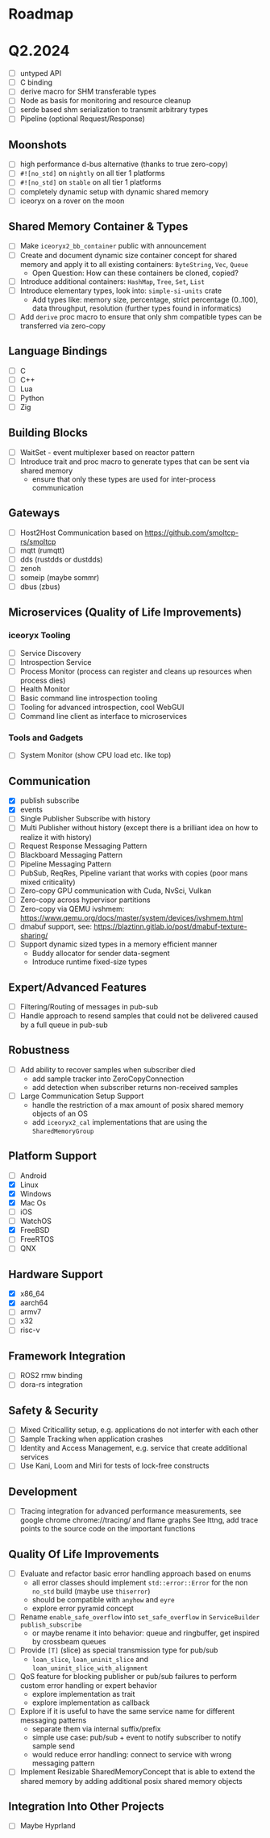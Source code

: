 # Roadmap

# Q2.2024

* [ ] untyped API
* [ ] C binding
* [ ] derive macro for SHM transferable types
* [ ] Node as basis for monitoring and resource cleanup
* [ ] serde based shm serialization to transmit arbitrary types
* [ ] Pipeline (optional Request/Response)

## Moonshots

* [ ] high performance d-bus alternative (thanks to true zero-copy)
* [ ] `#![no_std]` on `nightly` on all tier 1 platforms
* [ ] `#![no_std]` on `stable` on all tier 1 platforms
* [ ] completely dynamic setup with dynamic shared memory
* [ ] iceoryx on a rover on the moon

## Shared Memory Container & Types

* [ ] Make `iceoryx2_bb_container` public with announcement
* [ ] Create and document dynamic size container concept for shared memory and apply it
        to all existing containers: `ByteString`, `Vec`, `Queue`
    * Open Question: How can these containers be cloned, copied?
* [ ] Introduce additional containers: `HashMap`, `Tree`, `Set`, `List`
* [ ] Introduce elementary types, look into: `simple-si-units` crate
    * Add types like: memory size, percentage, strict percentage (0..100), data throughput, resolution
        (further types found in informatics)
* [ ] Add `derive` proc macro to ensure that only shm compatible types can be
    transferred via zero-copy

## Language Bindings

* [ ] C
* [ ] C++
* [ ] Lua
* [ ] Python
* [ ] Zig

## Building Blocks

* [ ] WaitSet - event multiplexer based on reactor pattern
* [ ] Introduce trait and proc macro to generate types that can be sent via shared memory
  * ensure that only these types are used for inter-process communication

## Gateways

* [ ] Host2Host Communication based on <https://github.com/smoltcp-rs/smoltcp>
* [ ] mqtt (rumqtt)
* [ ] dds (rustdds or dustdds)
* [ ] zenoh
* [ ] someip (maybe sommr)
* [ ] dbus (zbus)

## Microservices (Quality of Life Improvements)

### iceoryx Tooling

* [ ] Service Discovery
* [ ] Introspection Service
* [ ] Process Monitor (process can register and cleans up resources when process dies)
* [ ] Health Monitor
* [ ] Basic command line introspection tooling
* [ ] Tooling for advanced introspection, cool WebGUI
* [ ] Command line client as interface to microservices

### Tools and Gadgets

* [ ] System Monitor (show CPU load etc. like top)

## Communication

* [x] publish subscribe
* [x] events
* [ ] Single Publisher Subscribe with history
* [ ] Multi Publisher without history (except there is a brilliant idea on how to realize it with history)
* [ ] Request Response Messaging Pattern
* [ ] Blackboard Messaging Pattern
* [ ] Pipeline Messaging Pattern
* [ ] PubSub, ReqRes, Pipeline variant that works with copies (poor mans mixed criticality)
* [ ] Zero-copy GPU communication with Cuda, NvSci, Vulkan
* [ ] Zero-copy across hypervisor partitions
* [ ] Zero-copy via QEMU ivshmem: <https://www.qemu.org/docs/master/system/devices/ivshmem.html>
* [ ] dmabuf support, see: https://blaztinn.gitlab.io/post/dmabuf-texture-sharing/
* [ ] Support dynamic sized types in a memory efficient manner
  * Buddy allocator for sender data-segment
  * Introduce runtime fixed-size types

## Expert/Advanced Features

* [ ] Filtering/Routing of messages in pub-sub
* [ ] Handle approach to resend samples that could not be delivered caused by a full queue in pub-sub

## Robustness

* [ ] Add ability to recover samples when subscriber died
  * add sample tracker into ZeroCopyConnection
  * add detection when subscriber returns non-received samples
* [ ] Large Communication Setup Support
  * handle the restriction of a max amount of posix shared memory objects of an OS
  * add `iceoryx2_cal` implementations that are using the `SharedMemoryGroup`

## Platform Support

* [ ] Android
* [x] Linux
* [x] Windows
* [x] Mac Os
* [ ] iOS
* [ ] WatchOS
* [x] FreeBSD
* [ ] FreeRTOS
* [ ] QNX

## Hardware Support

* [x] x86_64
* [x] aarch64
* [ ] armv7
* [ ] x32
* [ ] risc-v

## Framework Integration

* [ ] ROS2 rmw binding
* [ ] dora-rs integration

## Safety & Security

* [ ] Mixed Criticallity setup, e.g. applications do not interfer with each other
* [ ] Sample Tracking when application crashes
* [ ] Identity and Access Management, e.g. service that create additional services
* [ ] Use Kani, Loom and Miri for tests of lock-free constructs

## Development

* [ ] Tracing integration for advanced performance measurements, see google chrome
        chrome://tracing/ and flame graphs
        See lttng, add trace points to the source code on the important functions

## Quality Of Life Improvements

* [ ] Evaluate and refactor basic error handling approach based on enums
  * all error classes should implement `std::error::Error` for the non `no_std` build  (maybe use `thiserror`)
  * should be compatible with `anyhow` and `eyre`
  * explore error pyramid concept
* [ ] Rename `enable_safe_overflow` into `set_safe_overflow` in `ServiceBuilder` `publish_subscribe`
  * or maybe rename it into behavior: queue and ringbuffer, get inspired by crossbeam queues
* [ ] Provide `[T]` (slice) as special transmission type for pub/sub
  * `loan_slice`, `loan_uninit_slice` and `loan_uninit_slice_with_alignment`
* [ ] QoS feature for blocking publisher or pub/sub failures to perform custom error handling or expert behavior
  * explore implementation as trait
  * explore implementation as callback
* [ ] Explore if it is useful to have the same service name for different messaging patterns
  * separate them via internal suffix/prefix
  * simple use case: pub/sub + event to notify subscriber to notify sample send
  * would reduce error handling: connect to service with wrong messaging pattern
* [ ] Implement Resizable SharedMemoryConcept that is able to extend the shared memory by adding additional posix shared memory objects

## Integration Into Other Projects

* [ ] Maybe Hyprland
